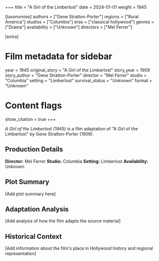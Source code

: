 +++
title = "A Girl of the Limberlost"
date = 2024-01-01
weight = 1945

[taxonomies]
authors = ["Gene Stratton-Porter"]
regions = ["Rural America"]
studios = ["Columbia"]
eras = ["classical hollywood"]
genres = ["Drama"]
availability = ["Unknown"]
directors = ["Mel Ferrer"]

[extra]
# Film metadata for sidebar
year = 1945
original_story = "A Girl of the Limberlost"
story_year = 1909
story_author = "Gene Stratton-Porter"
director = "Mel Ferrer"
studio = "Columbia"
setting = "Limberlost"
survival_status = "Unknown"
format = "Unknown"

# Content flags
show_citation = true
+++

*A Girl of the Limberlost* (1945) is a film adaptation of "A Girl of the Limberlost" by Gene Stratton-Porter (1909).

## Production Details

**Director:** Mel Ferrer
**Studio:** Columbia
**Setting:** Limberlost
**Availability:** Unknown

## Plot Summary

[Add plot summary here]

## Adaptation Analysis

[Add analysis of how the film adapts the source material]

## Historical Context

[Add information about the film's place in Hollywood history and regional representation]